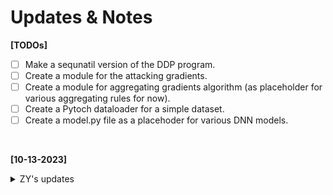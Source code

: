 # Updates & Notes

**[TODOs]**
- [ ] Make a sequnatil version of the DDP program. 
- [ ] Create a module for the attacking gradients. 
- [ ] Create a module for aggregating gradients algorithm (as placeholder for various aggregating rules for now). 
- [ ] Create a Pytoch dataloader for a simple dataset.
- [ ] Create a model.py file as a placehoder for various DNN models.

<br>

**[10-13-2023]**
<details>
  <summary> ZY's updates  </summary>

- I wrote a simple script that you can run on you laptop, simulating DDP. The logic is pretty simple, you could look through the code. 
- I realized there could be two types of faulty workers: 
    1. [Noisy workers] Data batch ran through the model, noise added to the gradients after. Possible for correction. 
    2. [Byzantine workers] Data batch did NOT ran through the model, the gradients are stright up random. Impossible to correct.
- So our proposal is not very clear about the "correction". I think the paper is trying to say that the server should be able to detect the faulty workers, and then correct the gradients. But I think it's impossible to correct the gradients if the workers are byzantine. 
</details>